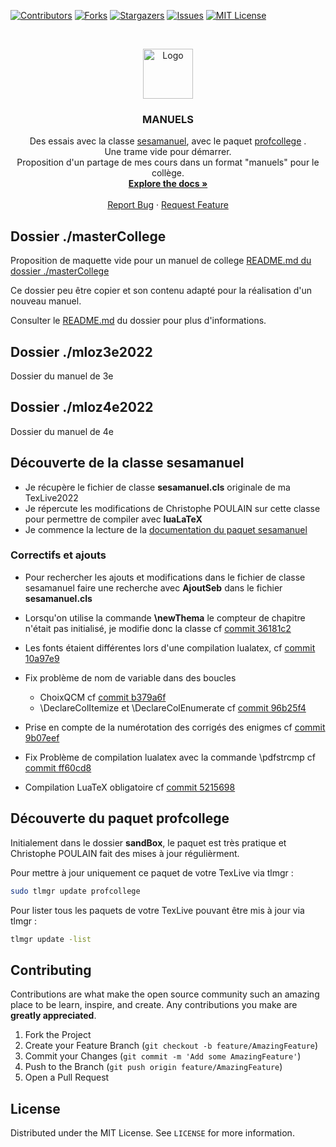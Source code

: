 <!--
*** To avoid retyping too much info. Do a search and replace for the following:
*** github_username, repo_name, twitter_handle, email, project_title, project_description
-->



<!-- PROJECT SHIELDS -->
<!--
*** I'm using markdown "reference style" links for readability.
*** Reference links are enclosed in brackets [ ] instead of parentheses ( ).
*** See the bottom of this document for the declaration of the reference variables
*** for contributors-url, forks-url, etc. This is an optional, concise syntax you may use.
*** https://www.markdownguide.org/basic-syntax/#reference-style-links
-->
[![Contributors][contributors-shield]][contributors-url]
[![Forks][forks-shield]][forks-url]
[![Stargazers][stars-shield]][stars-url]
[![Issues][issues-shield]][issues-url]
[![MIT License][license-shield]][license-url]



<!-- PROJECT LOGO -->
<br />
<p align="center">
  <a href="https://github.com/slozano54/latexManuels">
    <img src="images/logo.png" alt="Logo" width="80" height="80">
  </a>

  <h3 align="center">MANUELS</h3>

  <p align="center">
    Des essais avec la classe <a href="https://www.ctan.org/pkg/sesamanuel">sesamanuel</a>, avec le paquet <a href="https://www.ctan.org/pkg/profcollege">profcollege</a> .
    <br />
    Une trame vide pour démarrer.
    <br />
    Proposition d'un partage de mes cours dans un format "manuels" pour le collège.
    <br />
    <a href="https://github.com/slozano54/latexManuels"><strong>Explore the docs »</strong></a>
    <br />
    <br />
    <a href="https://github.com/slozano54/latexManuels/issues">Report Bug</a>
    ·
    <a href="https://github.com/slozano54/latexManuels/issues">Request Feature</a>
  </p>
</p>

<!-- DOSSIER masterCollege -->
## Dossier ./masterCollege
Proposition de maquette vide pour un manuel de college
<a href="https://github.com/slozano54/latexManuels/blob/master/masterCollege/README.md">README.md du dossier ./masterCollege</a>

Ce dossier peu être copier et son contenu adapté pour la réalisation d'un nouveau manuel. 

Consulter le <a href="https://github.com/slozano54/latexManuels/blob/master/masterCollege/README.md">README.md</a> du dossier pour plus d'informations.

<!-- DOSSIER mloz3e2022 -->
## Dossier ./mloz3e2022
Dossier du manuel de 3e
<!-- DOSSIER mloz4e2022 -->
## Dossier ./mloz4e2022
Dossier du manuel de 4e
## Découverte de la classe sesamanuel

- Je récupère le fichier de classe **sesamanuel.cls** originale de ma TexLive2022
- Je répercute les modifications de Christophe POULAIN sur cette classe pour permettre de compiler avec **luaLaTeX**
- Je commence la lecture de la [documentation du paquet sesamanuel](https://distrib-coffee.ipsl.jussieu.fr/pub/mirrors/ctan/macros/latex/contrib/sesamanuel/sesamath-doc-fr.pdf)

### Correctifs et ajouts

- Pour rechercher les ajouts et modifications dans le fichier de classe sesamanuel faire une recherche avec **AjoutSeb** dans le fichier **sesamanuel.cls**

- Lorsqu'on utilise la commande **\newThema** le compteur de chapitre n'était pas initialisé, je modifie donc la classe cf [commit 36181c2](https://github.com/slozano54/latexManuels/commit/36181c2adbd5b45d925bc58a936daf7dfc941a00)

- Les fonts étaient différentes lors d'une compilation lualatex, cf [commit 10a97e9](https://github.com/slozano54/latexManuels/commit/10a97e90fe3772c65146946fff29a5cd6b640eed)

- Fix problème de nom de variable dans des boucles
    - ChoixQCM cf [commit b379a6f](https://github.com/slozano54/latexManuels/commit/b379a6f8dd92194172176bd0f636a4381cbd7689)    
    - \DeclareColItemize et \DeclareColEnumerate cf [commit 96b25f4](https://github.com/slozano54/latexManuels/commit/96b25f4f8fcadbf8ada9fd1ebf692856174af66a)

- Prise en compte de la numérotation des corrigés des enigmes cf [commit 9b07eef](https://github.com/slozano54/latexManuels/commit/9b07eef0262a0510217ee1f1ce54ab0d94bf390b)

- Fix Problème de compilation lualatex avec la commande \pdfstrcmp cf [commit ff60cd8](https://github.com/slozano54/latexManuels/commit/ff60cd8d1fe36199fd1cc87f5afa0108279f4674)

- Compilation LuaTeX obligatoire cf [commit 5215698](https://github.com/slozano54/latexManuels/commit/5215698bf9c59378ff75c69f7b2fef8462818dfc)

## Découverte du paquet profcollege

Initialement dans le dossier **sandBox**, le paquet est très pratique et Christophe POULAIN fait des mises à jour régulièrment.

Pour mettre à jour uniquement ce paquet de votre TexLive via tlmgr :
```bash
sudo tlmgr update profcollege
```

Pour lister tous les paquets de votre TexLive pouvant être mis à jour via tlmgr :
```bash
tlmgr update -list
```


<!-- CONTRIBUTING -->
## Contributing

Contributions are what make the open source community such an amazing place to be learn, inspire, and create. Any contributions you make are **greatly appreciated**.

1. Fork the Project
2. Create your Feature Branch (`git checkout -b feature/AmazingFeature`)
3. Commit your Changes (`git commit -m 'Add some AmazingFeature'`)
4. Push to the Branch (`git push origin feature/AmazingFeature`)
5. Open a Pull Request

<!-- LICENSE -->
## License

Distributed under the MIT License. See `LICENSE` for more information.

<!-- MARKDOWN LINKS & IMAGES -->
<!-- https://www.markdownguide.org/basic-syntax/#reference-style-links -->
[contributors-shield]: https://img.shields.io/github/contributors/slozano54/latexManuels.svg?style=for-the-badge
[contributors-url]: https://github.com/slozano54/latexManuels/graphs/contributors
[forks-shield]: https://img.shields.io/github/forks/slozano54/latexManuels.svg?style=for-the-badge
[forks-url]: https://github.com/slozano54/latexManuels/network/members
[stars-shield]: https://img.shields.io/github/stars/slozano54/latexManuels.svg?style=for-the-badge
[stars-url]: https://github.com/slozano54/latexManuels/stargazers
[issues-shield]: https://img.shields.io/github/issues/slozano54/latexManuels.svg?style=for-the-badge
[issues-url]: https://github.com/slozano54/latexManuels/issues
[license-shield]: https://img.shields.io/github/license/slozano54/latexManuels?style=for-the-badge
[license-url]: https://github.com/slozano54/latexManuels/blob/master/LICENSE.txt
